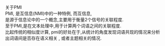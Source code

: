 关于PMI  
PMI, 是互信息(NMI)中的一种特例, 而互信息,  
是源于信息论中的一个概念,主要用于衡量2个信号的关联程度.  
至于PMI,是在文本处理中,用于计算两个词语之间的关联程度.  
比起传统的相似度计算, pmi的好处在于,从统计的角度发现词语共现的情况来分析出词语间是否存在语义相关 , 或者主题相关的情况.